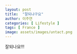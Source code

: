 ```yaml
---
layout: post
title:  "잘되냐구요"
author: 이주연
categories: [ Lifestyle ]
tags: [ France ]
image: assets/images/untact.png
---
```


잘되나요!!!